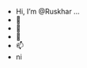 - Hi, I’m @Ruskhar ...
- 👀 
- 🌱 
- 💞️
- 📫 
- ni 

<!---
Ruskhar/Ruskhar is a ✨ special ✨ repository because its `README.md` (this file) appears on your GitHub profile.
You can click the Preview link to take a look at your changes.
--->
